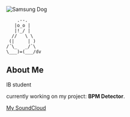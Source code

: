 ![Samsung Dog](https://lifehacker.com/imagery/articles/01HF2H80SB3CZVV6YVQDSFZM0G/hero-image.fill.size_1600x675.jpg)

```
    .--.
   |o_o |
   |!_/ |
  //   \ \
 (|     | )
/´\_   _/`\
\___)=(___/dv
```

## About Me
IB student 

currently working on my project: **BPM Detector**.

[My SoundCloud](https://soundcloud.com/danielvegaa)

